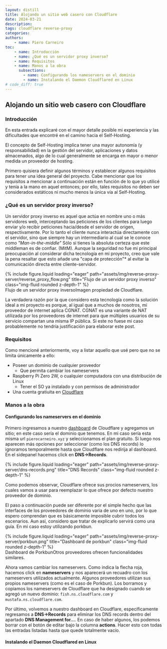 ```yaml
---
layout: distill
title: Alojando un sitio web casero con Cloudflare
date: 2024-03-21
description: 
tags: cloudflare reverse-proxy
categories: 
authors:
    - name: Piero Carneiro
toc:
    - name: Introducción
    - name: ¿Qué es un servidor proxy inverso?
    - name: Requisitos
    - name: Manos a la obra
      subsections:
        - name: Configurando los nameservers en el dominio
        - name: Instalando el Daemon Cloudflared en Linux
# code_diff: true
---
```

<!-- 
- Explicar primero que es un proxy
- Explicar el proxy inverso y por que es necesario cuando nuestro proveedor de internet nos aplica CGNAT
- Manos a la obra :
    - Requisitos previos:
        - Creacion de cuenta Cloudflare
        - Un sistema operativo que este siempre encendido
        - Haber previamente comprado un dominio
    - Configuracion de los nameservers en el dominio
    - Installacion de Cloudflared & Servicio & Configuracion
    - Configuracion del servidor (en este caso nginx)
 -->

 

## Alojando un sitio web casero con Cloudflare

### Introducción
En esta entrada explicaré con el mayor detalle posible mi experiencia y las dificultades que encontré en el camino hacia el Self-Hosting.

El concepto de Self-Hosting implica tener una mayor autonomía (y responsabilidad) en la gestión del servidor, aplicaciones y datos almacenados, algo de lo cual generalmente se encarga en mayor o menor medida un proveedor de hosting.

Primero quisiera definir algunos términos y establecer algunos requisitos para tener una idea general del proyecto. 
Cabe mencionar que los requisitos a mencionar a continuación están en función de lo que yo utilicé y tenía a la mano en aquel entonces; por ello, tales requisitos no deben ser considerados estáticos ni mucho menos la única vía al Self-Hosting.

### ¿Qué es un servidor proxy inverso?
Un servidor proxy inverso es aquel que actúa en nombre uno o más servidores web, interceptando las peticiones de los clientes para luego enviar y/o recibir peticiones hacia/desde el servidor de origen, respectivamente. Por lo tanto el cliente nunca interactúa directamente con el servidor, sino que siempre hay un intermediario al cual se le conoce como *"Man-in-the-middle"* <d-footnote>Sólo si tienes la absoluta certeza que este middleman es de confiar.</d-footnote> (MitM). Aunque la seguridad no fue mi principal preocupación al considerar dicha tecnología en mi proyecto, creo que vale la pena resaltar que esto añade una "capa de protección"* al evitar la comunicación directa entre cliente-servidor.

<div class="row">
    <div class="col-sm mt-3 mt-md-0">
        {% include figure.liquid loading="eager" path="assets/img/reverse-proxy-server/reverse_proxy_flow.png" title="Flujo de un servidor proxy inverso" class="img-fluid rounded z-depth-1" %}
    </div> 
</div>

<div class="caption">
    Flujo de un servidor proxy inverso<d-footnote>Imagen propiedad de Cloudflare.</d-footnote>
</div>

La verdadera razón por la que considero esta tecnología como la solución ideal a mi proyecto es porque, al igual que a muchos de nosotros, mi proveedor de internet aplica CGNAT. CGNAT es una variante de NAT utilizada por los proveedores de internet para que múltiples usuarios de su servicio compartan una misma IP pública. Si este no fuese mi caso probablemente no tendría justificación para elaborar este post.

### Requisitos
Como mencioné anteriormente, voy a listar aquello que usé pero que no se limita únicamente a ello:
* Poseer un dominio de cualquier proveedor
    * Que permita cambiar los nameservers
* Raspberry Pi Zero 2W, o cualquier computadora con una distribución de Linux
    * Tener el SO ya instalado y con permisos de administrador
* Una cuenta gratiuita en [Cloudflare](https://dash.cloudflare.com/sign-up)

### Manos a la obra
#### Configurando los nameservers en el dominio
Primero ingresamos a nuestro [dashboard](https://dash.cloudflare.com/) de Cloudflare y agregamos un sitio; en este caso sería el dominio que tenemos. En mi caso sería esta misma url `pierocarneiro.xyz` y seleccionamos el plan gratuito. Si luego nos aparecen más opciones por seleccionar (como los DNS records) lo ignoramos temporalmente hasta que Cloudflare nos redirija al dashboard. En el sidepanel hacemos click en **DNS->Records**.

<div class="row">
    <div class="col-sm mt-3 mt-md-0">
        {% include figure.liquid loading="eager" path="assets/img/reverse-proxy-server/dns-records.png" title="DNS Records" class="img-fluid rounded z-depth-1" %}
    </div> 
</div>

Como podemos observar, Cloudflare ofrece sus procios nameservers, los cuales vamos a usar para reemplazar lo que ofrece por defecto nuestro proveedor de dominio.


El paso a continuación puede ser diferente por el simple hecho que las interfaces de los proveedores de dominio varia de uno en uno, por lo que espero comprendan que es básicamente imposible cubrir todos los escenarios. Aun así, considero que tratar de explicarlo servirá como una guía. En mi caso estoy utilizando porkbun.

<div class="row">
    <div class="col-sm mt-3 mt-md-0">
        {% include figure.liquid loading="eager" path="assets/img/reverse-proxy-server/porkbun.png" title="Dashboard de porkbun" class="img-fluid rounded z-depth-1" %}
    </div> 
</div>
<div class="caption">
    Dashboard de Porkbun<d-footnote>Otros proveedores ofrecen funcionalidades similares.</d-footnote>
</div>

Ahora vamos cambiar los nameservers. Como indica la flecha roja, hacemos click en **nameservers** y nos aparecerá un recuadro con los nameservers utilizados actualmente. Algunos proveedores utilizan sus propios nameservers (como es el caso de Porkbun). Los borramos y copiamos los nameservers de Cloudflare que ha designado cuando se agregó un nuevo dominio: `fish.ns.cloudflare.com` y `mustafa.ns.cloudflare.com`.

Por último, volvemos a nuestro dashboard en Cloudflare, específicamente regresamos a **DNS->Records** para eliminar los DNS records dentro del apartado **DNS Management for...**. En caso de haber algunos, los podemos borrar con el botón de editar bajo la columna **actions**. Hacer esto con todas las entradas listadas hasta que quede totalmente vacío.

#### Instalando el Daemon Cloudflared en Linux